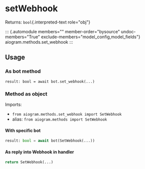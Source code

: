 # setWebhook

Returns: `bool`{.interpreted-text role="obj"}

::: {.automodule members="" member-order="bysource" undoc-members="True" exclude-members="model_config,model_fields"}
aiogram.methods.set_webhook
:::

## Usage

### As bot method

``` 
result: bool = await bot.set_webhook(...)
```

### Method as object

Imports:

-   `from aiogram.methods.set_webhook import SetWebhook`
-   alias: `from aiogram.methods import SetWebhook`

#### With specific bot

``` python
result: bool = await bot(SetWebhook(...))
```

#### As reply into Webhook in handler

``` python
return SetWebhook(...)
```
